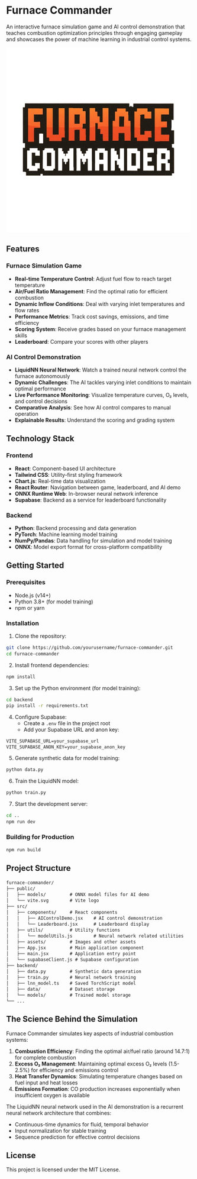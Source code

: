 # Furnace Commander

An interactive furnace simulation game and AI control demonstration that teaches combustion optimization principles through engaging gameplay and showcases the power of machine learning in industrial control systems.

![Furnace Commander](/src/assets/logo_fc.png)

## Features

### Furnace Simulation Game
- **Real-time Temperature Control**: Adjust fuel flow to reach target temperature
- **Air/Fuel Ratio Management**: Find the optimal ratio for efficient combustion
- **Dynamic Inflow Conditions**: Deal with varying inlet temperatures and flow rates
- **Performance Metrics**: Track cost savings, emissions, and time efficiency
- **Scoring System**: Receive grades based on your furnace management skills
- **Leaderboard**: Compare your scores with other players

### AI Control Demonstration
- **LiquidNN Neural Network**: Watch a trained neural network control the furnace autonomously
- **Dynamic Challenges**: The AI tackles varying inlet conditions to maintain optimal performance
- **Live Performance Monitoring**: Visualize temperature curves, O₂ levels, and control decisions
- **Comparative Analysis**: See how AI control compares to manual operation
- **Explainable Results**: Understand the scoring and grading system

## Technology Stack

### Frontend
- **React**: Component-based UI architecture
- **Tailwind CSS**: Utility-first styling framework
- **Chart.js**: Real-time data visualization
- **React Router**: Navigation between game, leaderboard, and AI demo
- **ONNX Runtime Web**: In-browser neural network inference
- **Supabase**: Backend as a service for leaderboard functionality

### Backend
- **Python**: Backend processing and data generation
- **PyTorch**: Machine learning model training
- **NumPy/Pandas**: Data handling for simulation and model training
- **ONNX**: Model export format for cross-platform compatibility

## Getting Started

### Prerequisites
- Node.js (v14+)
- Python 3.8+ (for model training)
- npm or yarn

### Installation

1. Clone the repository:
```bash
git clone https://github.com/yourusername/furnace-commander.git
cd furnace-commander
```

2. Install frontend dependencies:
```bash
npm install
```

3. Set up the Python environment (for model training):
```bash
cd backend
pip install -r requirements.txt
```

4. Configure Supabase:
   - Create a `.env` file in the project root
   - Add your Supabase URL and anon key:
```
VITE_SUPABASE_URL=your_supabase_url
VITE_SUPABASE_ANON_KEY=your_supabase_anon_key
```

5. Generate synthetic data for model training:
```bash
python data.py
```

6. Train the LiquidNN model:
```bash
python train.py
```

7. Start the development server:
```bash
cd ..
npm run dev
```

### Building for Production

```bash
npm run build
```

## Project Structure

```
furnace-commander/
├── public/
│   ├── models/         # ONNX model files for AI demo
│   └── vite.svg        # Vite logo
├── src/
│   ├── components/     # React components
│   │   ├── AIControlDemo.jsx    # AI control demonstration
│   │   └── Leaderboard.jsx      # Leaderboard display
│   ├── utils/          # Utility functions
│   │   └── modelUtils.js        # Neural network related utilities
│   ├── assets/         # Images and other assets
│   ├── App.jsx         # Main application component
│   ├── main.jsx        # Application entry point
│   └── supabaseClient.js # Supabase configuration
├── backend/
│   ├── data.py         # Synthetic data generation
│   ├── train.py        # Neural network training
│   ├── lnn_model.ts    # Saved TorchScript model
│   ├── data/           # Dataset storage
│   └── models/         # Trained model storage
└── ...
```

## The Science Behind the Simulation

Furnace Commander simulates key aspects of industrial combustion systems:

1. **Combustion Efficiency**: Finding the optimal air/fuel ratio (around 14.7:1) for complete combustion
2. **Excess O₂ Management**: Maintaining optimal excess O₂ levels (1.5-2.5%) for efficiency and emissions control 
3. **Heat Transfer Dynamics**: Simulating temperature changes based on fuel input and heat losses
4. **Emissions Formation**: CO production increases exponentially when insufficient oxygen is available

The LiquidNN neural network used in the AI demonstration is a recurrent neural network architecture that combines:
- Continuous-time dynamics for fluid, temporal behavior
- Input normalization for stable training
- Sequence prediction for effective control decisions

## License

This project is licensed under the MIT License.
